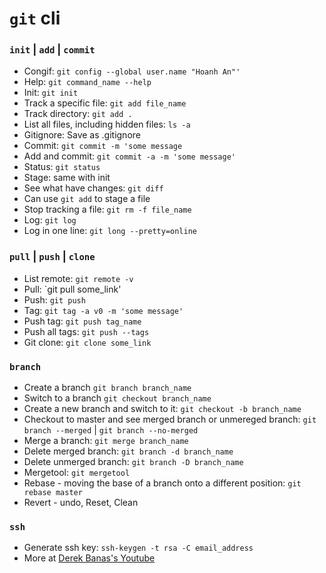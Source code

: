 # `git` cli

### `init` | `add` | `commit`
- Congif: `git config --global user.name "Hoanh An"'`
- Help: `git command_name --help`
- Init: `git init`
- Track a specific file: `git add file_name`
- Track directory: `git add .`
- List all files, including hidden files: `ls -a` 
- Gitignore: Save as .gitignore
- Commit: `git commit -m 'some message`
- Add and commit: `git commit -a -m 'some message'`
- Status: `git status`
- Stage: same with init
- See what have changes: `git diff`
- Can use `git add` to stage a file
- Stop tracking a file: `git rm -f file_name`
- Log: `git log`
- Log in one line: `git long --pretty=online`

### `pull` | `push` | `clone`
- List remote: `git remote -v`
- Pull: `git pull some_link'
- Push: `git push`
- Tag: `git tag -a v0 -m 'some message'`
- Push tag: `git push tag_name`
- Push all tags: `git push --tags`
- Git clone: `git clone some_link`

### `branch`
- Create a branch `git branch branch_name`
- Switch to a branch `git checkout branch_name`
- Create a new branch and switch to it: `git checkout -b branch_name`
- Checkout to master and see merged branch or unmereged branch: `git branch --merged` | `git branch --no-merged` 
- Merge a branch: `git merge branch_name`
- Delete merged branch: `git branch -d branch_name`
- Delete unmerged branch: `git branch -D branch_name`
- Mergetool: `git mergetool`
- Rebase - moving the base of a branch onto a different position: `git rebase master`
- Revert - undo, Reset, Clean

### `ssh`
- Generate ssh key: `ssh-keygen -t rsa -C email_address`
- More at [Derek Banas's Youtube](https://youtu.be/IYo-NoyvtQg)

